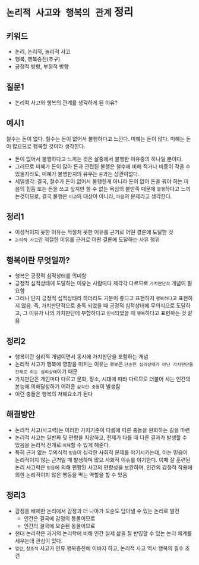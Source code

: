 # `논리적 사고와 행복의 관계` 정리

## 키워드

- 논리, 논리적, 놀리적 사고
- 행복, 행복증진(추구)
- 긍정적 방향, 부정적 방향

## 질문1
- 논리적 사고와 행복의 관계를 생각하게 된 이유?

## 예시1

철수는 돈이 없다. 철수는 돈이 없어서 불행하다고 느낀다. 미혜는 돈이 많다. 미혜는 돈이 많으므로 행복할 것이라 생각한다.

- 돈이 없어서 불행하다고 느끼는 것은 삶중에서 불행한 이유중의 하나일 뿐이다.
- 그러므로 미혜가 돈이 많아 돈과 관련된 불행은 철수에 비해 적거나 비중이 작을 수 있을지라도, 미혜가 불행한지의 유무는 `돈`과는 상관이없다.
- 세일생각: 결국, 철수가 돈이 없어서 불행한게 아니라 돈이 없어 돈을 꿔야 하는 마음의 힘듬 또는 돈을 쓰고 싶지만 쓸 수 없는 욕심의 불만족 때문에 `불행`하다고 느끼는것이므로, 결국 불행은 `비교`의 대상이 아니라, `마음`의 문제라고 생각한다.

## 정리1
- 이성적이지 못한 이유는 적절치 못한 이유를 근거로 어떤 결론에 도달한 것
- `논리적 사고`란 적절한 이유를 근거로 어떤 결론에 도달하는 사유 행위

## 행복이란 무엇일까?
- 행복은 긍정적 심적상태를 의미함
- 긍정적 심적상태에 도달하는 이유는 사람마다 제각각 다르므로 `가치판단적` 개념이 필요함
- 그러나 단지 긍정적 심적상태라 하더라도 기분이 좋다고 표현하지 `행복하다`고 표현하지 않음. 즉, 가치판단적으로 충족 되었을 때 긍정적 심적상태에 무의식으로 도달하고, 그 이유가 나의 가치판단에 부합하다고 `인식`되었을 때 `행복`하다고 표현하는 것 같음

## 정리2
- 행복이란 심리적 개념이면서 동시에 가치판단을 포함하는 개념
- 논리적 사고가 행복에 영향을 미치는 이유는 `행복`은 `단순한 심리상태가 아닌 가치판단을 전제로 하는 심리상태`이기 때문
- 가치판단은 개인마다 다르고 문화, 장소, 시대에 따라 다르므로 더불어 사는 인간의 본능에 의해달성하기 어려운 `심각한 충돌`이 발생함
- 이런 충돌은 행복의 저해요소가 된다

## 해결방안
- 논리적 사고(사고력)는 이러한 가치기준이 다름에 따른 충돌을 완화하는 길을 마련
- 논리적 사고는 일반화 및 편향을 지양하고, 전제가 다를 때 다른 결과가 발생할 수 있음을 논리적 전개로 `이해`할 수 있게 해준다.
- 특히 근거 없는 무의식적 `믿음`이 심각한 사회적 문제를 야기시키는데, 이는 믿음이 논리적이지 않는 근거일 때 발생하며 많으 사회적 이슈를 야기한다. 이때 잘 훈련된 논리 사고력은 `믿음`에 의해 편향된 사고의 편향성을 보완하며, 인간의 감정적 작용에 의한 논리적이지 않은 행동을 막는 역할을 할 수 있음

## 정리3
- 감정을 배제한 논리에서 감정과 더 나아가 모순도 담아낼 수 있는 논리로 발전
  - 인간은 결국에 감정의 동물이므로
  - 인간의 결국에 모순된 동물이므로
- 현대 논리학은 과거의 논리학에 비해 인간 실제 삶을 잘 반영할 수 있는 논리 체계를 세우는데 관심이 있다.
- `열린`, `창조적` 사고가 인류 행복증진에 이바지 하고, 논리적 사고 역시 행복의 필수 조건

